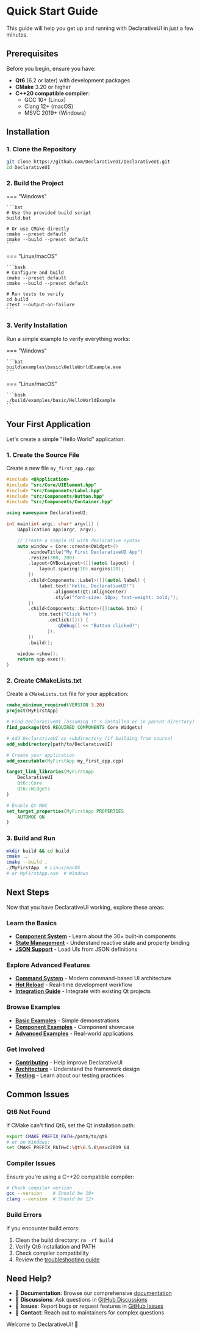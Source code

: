 # Quick Start Guide

This guide will help you get up and running with DeclarativeUI in just a few minutes.

## Prerequisites

Before you begin, ensure you have:

- **Qt6** (6.2 or later) with development packages
- **CMake** 3.20 or higher
- **C++20 compatible compiler**:
  - GCC 10+ (Linux)
  - Clang 12+ (macOS)
  - MSVC 2019+ (Windows)

## Installation

### 1. Clone the Repository

```bash
git clone https://github.com/DeclarativeUI/DeclarativeUI.git
cd DeclarativeUI
```

### 2. Build the Project

=== "Windows"

    ```bat
    # Use the provided build script
    build.bat

    # Or use CMake directly
    cmake --preset default
    cmake --build --preset default
    ```

=== "Linux/macOS"

    ```bash
    # Configure and build
    cmake --preset default
    cmake --build --preset default

    # Run tests to verify
    cd build
    ctest --output-on-failure
    ```

### 3. Verify Installation

Run a simple example to verify everything works:

=== "Windows"

    ```bat
    build\examples\basic\HelloWorldExample.exe
    ```

=== "Linux/macOS"

    ```bash
    ./build/examples/basic/HelloWorldExample
    ```

## Your First Application

Let's create a simple "Hello World" application:

### 1. Create the Source File

Create a new file `my_first_app.cpp`:

```cpp
#include <QApplication>
#include "src/Core/UIElement.hpp"
#include "src/Components/Label.hpp"
#include "src/Components/Button.hpp"
#include "src/Components/Container.hpp"

using namespace DeclarativeUI;

int main(int argc, char* argv[]) {
    QApplication app(argc, argv);

    // Create a simple UI with declarative syntax
    auto window = Core::create<QWidget>()
        .windowTitle("My First DeclarativeUI App")
        .resize(300, 200)
        .layout<QVBoxLayout>([](auto& layout) {
            layout.spacing(10).margins(20);
        })
        .child<Components::Label>([](auto& label) {
            label.text("Hello, DeclarativeUI!")
                 .alignment(Qt::AlignCenter)
                 .style("font-size: 18px; font-weight: bold;");
        })
        .child<Components::Button>([](auto& btn) {
            btn.text("Click Me!")
               .onClick([]() {
                   qDebug() << "Button clicked!";
               });
        })
        .build();

    window->show();
    return app.exec();
}
```

### 2. Create CMakeLists.txt

Create a `CMakeLists.txt` file for your application:

```cmake
cmake_minimum_required(VERSION 3.20)
project(MyFirstApp)

# Find DeclarativeUI (assuming it's installed or in parent directory)
find_package(Qt6 REQUIRED COMPONENTS Core Widgets)

# Add DeclarativeUI as subdirectory (if building from source)
add_subdirectory(path/to/DeclarativeUI)

# Create your application
add_executable(MyFirstApp my_first_app.cpp)

target_link_libraries(MyFirstApp
    DeclarativeUI
    Qt6::Core
    Qt6::Widgets
)

# Enable Qt MOC
set_target_properties(MyFirstApp PROPERTIES
    AUTOMOC ON
)
```

### 3. Build and Run

```bash
mkdir build && cd build
cmake ..
cmake --build .
./MyFirstApp  # Linux/macOS
# or MyFirstApp.exe  # Windows
```

## Next Steps

Now that you have DeclarativeUI working, explore these areas:

### Learn the Basics

- **[Component System](components.md)** - Learn about the 30+ built-in components
- **[State Management](state-management.md)** - Understand reactive state and property binding
- **[JSON Support](json-support.md)** - Load UIs from JSON definitions

### Explore Advanced Features

- **[Command System](commands.md)** - Modern command-based UI architecture
- **[Hot Reload](hot-reload.md)** - Real-time development workflow
- **[Integration Guide](../integration-guide.md)** - Integrate with existing Qt projects

### Browse Examples

- **[Basic Examples](../examples/basic.md)** - Simple demonstrations
- **[Component Examples](../examples/components.md)** - Component showcase
- **[Advanced Examples](../examples/advanced.md)** - Real-world applications

### Get Involved

- **[Contributing](../developer/contributing.md)** - Help improve DeclarativeUI
- **[Architecture](../developer/architecture.md)** - Understand the framework design
- **[Testing](../developer/testing.md)** - Learn about our testing practices

## Common Issues

### Qt6 Not Found

If CMake can't find Qt6, set the Qt installation path:

```bash
export CMAKE_PREFIX_PATH=/path/to/qt6
# or on Windows:
set CMAKE_PREFIX_PATH=C:\Qt\6.5.0\msvc2019_64
```

### Compiler Issues

Ensure you're using a C++20 compatible compiler:

```bash
# Check compiler version
gcc --version    # Should be 10+
clang --version  # Should be 12+
```

### Build Errors

If you encounter build errors:

1. Clean the build directory: `rm -rf build`
2. Verify Qt6 installation and PATH
3. Check compiler compatibility
4. Review the [troubleshooting guide](troubleshooting.md)

## Need Help?

- 📖 **Documentation**: Browse our comprehensive [documentation](../api/core.md)
- 💬 **Discussions**: Ask questions in [GitHub Discussions](https://github.com/DeclarativeUI/DeclarativeUI/discussions)
- 🐛 **Issues**: Report bugs or request features in [GitHub Issues](https://github.com/DeclarativeUI/DeclarativeUI/issues)
- 📧 **Contact**: Reach out to maintainers for complex questions

Welcome to DeclarativeUI! 🎉
